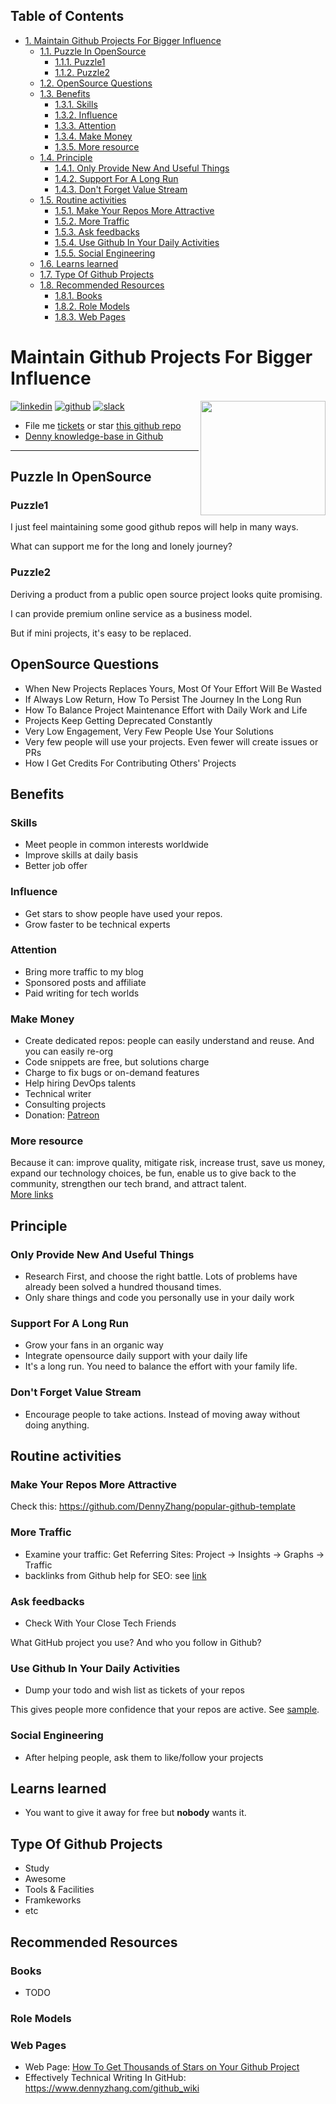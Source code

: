 <div id="table-of-contents">
<h2>Table of Contents</h2>
<div id="text-table-of-contents">
<ul>
<li><a href="#sec-1">1. Maintain Github Projects For Bigger Influence</a>
<ul>
<li><a href="#sec-1-1">1.1. Puzzle In OpenSource</a>
<ul>
<li><a href="#sec-1-1-1">1.1.1. Puzzle1</a></li>
<li><a href="#sec-1-1-2">1.1.2. Puzzle2</a></li>
</ul>
</li>
<li><a href="#sec-1-2">1.2. OpenSource Questions</a></li>
<li><a href="#sec-1-3">1.3. Benefits</a>
<ul>
<li><a href="#sec-1-3-1">1.3.1. Skills</a></li>
<li><a href="#sec-1-3-2">1.3.2. Influence</a></li>
<li><a href="#sec-1-3-3">1.3.3. Attention</a></li>
<li><a href="#sec-1-3-4">1.3.4. Make Money</a></li>
<li><a href="#sec-1-3-5">1.3.5. More resource</a></li>
</ul>
</li>
<li><a href="#sec-1-4">1.4. Principle</a>
<ul>
<li><a href="#sec-1-4-1">1.4.1. Only Provide New And Useful Things</a></li>
<li><a href="#sec-1-4-2">1.4.2. Support For A Long Run</a></li>
<li><a href="#sec-1-4-3">1.4.3. Don't Forget Value Stream</a></li>
</ul>
</li>
<li><a href="#sec-1-5">1.5. Routine activities</a>
<ul>
<li><a href="#sec-1-5-1">1.5.1. Make Your Repos More Attractive</a></li>
<li><a href="#sec-1-5-2">1.5.2. More Traffic</a></li>
<li><a href="#sec-1-5-3">1.5.3. Ask feedbacks</a></li>
<li><a href="#sec-1-5-4">1.5.4. Use Github In Your Daily Activities</a></li>
<li><a href="#sec-1-5-5">1.5.5. Social Engineering</a></li>
</ul>
</li>
<li><a href="#sec-1-6">1.6. Learns learned</a></li>
<li><a href="#sec-1-7">1.7. Type Of Github Projects</a></li>
<li><a href="#sec-1-8">1.8. Recommended Resources</a>
<ul>
<li><a href="#sec-1-8-1">1.8.1. Books</a></li>
<li><a href="#sec-1-8-2">1.8.2. Role Models</a></li>
<li><a href="#sec-1-8-3">1.8.3. Web Pages</a></li>
</ul>
</li>
</ul>
</li>
</ul>
</div>
</div>


# Maintain Github Projects For Bigger Influence<a id="sec-1" name="sec-1"></a>

<a href="https://www.linkedin.com/in/dennyzhang001"><img src="https://www.dennyzhang.com/wp-content/uploads/sns/linkedin.png" alt="linkedin" /></a>
<a href="https://github.com/DennyZhang"><img src="https://www.dennyzhang.com/wp-content/uploads/sns/github.png" alt="github" /></a>
<a href="https://www.dennyzhang.com/slack"><img src="https://www.dennyzhang.com/wp-content/uploads/sns/slack.png" alt="slack" /></a>
<a href="https://github.com/DennyZhang?tab=followers"><img align="right" width="200" height="183" src="https://www.dennyzhang.com/wp-content/uploads/denny/watermark/github.png" /></a>

-   File me [tickets](<https://github.com/DennyZhang/maintain-github-repos/issues>) or star [this github repo](<https://github.com/DennyZhang/maintain-github-repos>)
-   [Denny knowledge-base in Github](https://github.com/search?utf8=✓&q=topic%3Aknowledge-base+user%3ADennyZhang&type=Repositories)

---

## Puzzle In OpenSource<a id="sec-1-1" name="sec-1-1"></a>

### Puzzle1<a id="sec-1-1-1" name="sec-1-1-1"></a>

I just feel maintaining some good github repos will help in many ways.  

What can support me for the long and lonely journey?  

### Puzzle2<a id="sec-1-1-2" name="sec-1-1-2"></a>

Deriving a product from a public open source project looks quite promising.  

I can provide premium online service as a business model.  

But if mini projects, it's easy to be replaced.  

## OpenSource Questions<a id="sec-1-2" name="sec-1-2"></a>

-   When New Projects Replaces Yours, Most Of Your Effort Will Be Wasted
-   If Always Low Return, How To Persist The Journey In the Long Run
-   How To Balance Project Maintenance Effort with Daily Work and Life
-   Projects Keep Getting Deprecated Constantly
-   Very Low Engagement, Very Few People Use Your Solutions
-   Very few people will use your projects. Even fewer will create issues or PRs
-   How I Get Credits For Contributing Others' Projects

## Benefits<a id="sec-1-3" name="sec-1-3"></a>

### Skills<a id="sec-1-3-1" name="sec-1-3-1"></a>

-   Meet people in common interests worldwide
-   Improve skills at daily basis
-   Better job offer

### Influence<a id="sec-1-3-2" name="sec-1-3-2"></a>

-   Get stars to show people have used your repos.
-   Grow faster to be technical experts

### Attention<a id="sec-1-3-3" name="sec-1-3-3"></a>

-   Bring more traffic to my blog
-   Sponsored posts and affiliate
-   Paid writing for tech worlds

### Make Money<a id="sec-1-3-4" name="sec-1-3-4"></a>

-   Create dedicated repos: people can easily understand and reuse. And you can easily re-org
-   Code snippets are free, but solutions charge
-   Charge to fix bugs or on-demand features
-   Help hiring DevOps talents
-   Technical writer
-   Consulting projects
-   Donation: [Patreon](https://www.patreon.com)

### More resource<a id="sec-1-3-5" name="sec-1-3-5"></a>

Because it can: improve quality, mitigate risk, increase trust, save us money, expand our technology choices, be fun, enable us to give back to the community, strengthen our tech brand, and attract talent.  
[More links](https://github.com/zalando/zalando-howto-open-source)  

## Principle<a id="sec-1-4" name="sec-1-4"></a>

### Only Provide New And Useful Things<a id="sec-1-4-1" name="sec-1-4-1"></a>

-   Research First, and choose the right battle. Lots of problems have already been solved a hundred thousand times.
-   Only share things and code you personally use in your daily work

### Support For A Long Run<a id="sec-1-4-2" name="sec-1-4-2"></a>

-   Grow your fans in an organic way
-   Integrate opensource daily support with your daily life
-   It's a long run. You need to balance the effort with your family life.

### Don't Forget Value Stream<a id="sec-1-4-3" name="sec-1-4-3"></a>

-   Encourage people to take actions. Instead of moving away without doing anything.

## Routine activities<a id="sec-1-5" name="sec-1-5"></a>

### Make Your Repos More Attractive<a id="sec-1-5-1" name="sec-1-5-1"></a>

Check this: <https://github.com/DennyZhang/popular-github-template>  

### More Traffic<a id="sec-1-5-2" name="sec-1-5-2"></a>

-   Examine your traffic: Get Referring Sites: Project -> Insights -> Graphs -> Traffic
-   backlinks from Github help for SEO: see [link](https://www.quora.com/Do-backlinks-from-Github-help-for-SEO)

### Ask feedbacks<a id="sec-1-5-3" name="sec-1-5-3"></a>

-   Check With Your Close Tech Friends

What GitHub project you use? And who you follow in Github?  

### Use Github In Your Daily Activities<a id="sec-1-5-4" name="sec-1-5-4"></a>

-   Dump your todo and wish list as tickets of your repos

This gives people more confidence that your repos are active. See [sample](https://github.com/DennyZhang/maintain-github-repos/issues).  

### Social Engineering<a id="sec-1-5-5" name="sec-1-5-5"></a>

-   After helping people, ask them to like/follow your projects

## Learns learned<a id="sec-1-6" name="sec-1-6"></a>

-   You want to give it away for free but ****nobody**** wants it.

## Type Of Github Projects<a id="sec-1-7" name="sec-1-7"></a>

-   Study
-   Awesome
-   Tools & Facilities
-   Framkeworks
-   etc

## Recommended Resources<a id="sec-1-8" name="sec-1-8"></a>

### Books<a id="sec-1-8-1" name="sec-1-8-1"></a>

-   TODO

### Role Models<a id="sec-1-8-2" name="sec-1-8-2"></a>

### Web Pages<a id="sec-1-8-3" name="sec-1-8-3"></a>

-   Web Page: [How To Get Thousands of Stars on Your Github Project](https://blog.cwrichardkim.com/how-to-get-hundreds-of-stars-on-your-github-project-345b065e20a2)
-   Effectively Technical Writing In GitHub: <https://www.dennyzhang.com/github_wiki>
